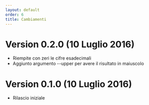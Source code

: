 ```yaml
---
layout: default
order: 6
title: Cambiamenti
---
```

# Version 0.2.0 (10 Luglio 2016)

* Riempite con zeri le cifre esadecimali
* Aggiunto argumento --upper per avere il risultato in maiuscolo

# Version 0.1.0 (10 Luglio 2016)

* Rilascio iniziale
